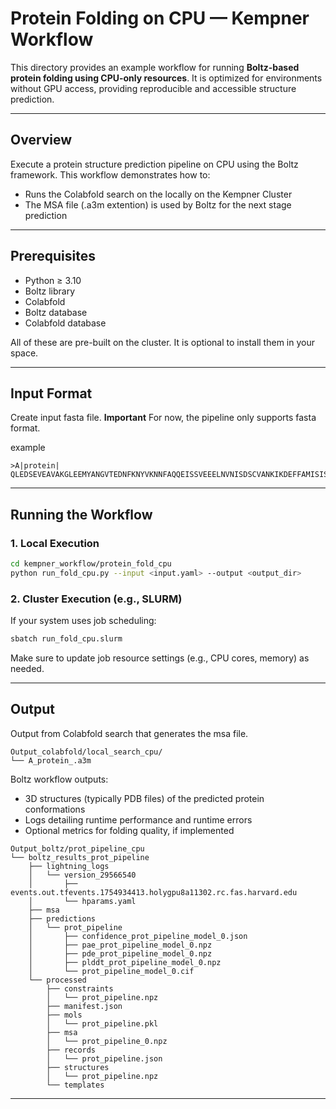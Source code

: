 # Protein Folding on CPU — Kempner Workflow

This directory provides an example workflow for running **Boltz-based protein folding using CPU-only resources**. It is optimized for environments without GPU access, providing reproducible and accessible structure prediction.

---

##  Overview

Execute a protein structure prediction pipeline on CPU using the Boltz framework. This workflow demonstrates how to:

- Runs the Colabfold search on the locally on the Kempner Cluster
- The MSA file (.a3m extention) is used by Boltz for the next stage prediction

---

##  Prerequisites

- Python ≥ 3.10
- Boltz library
- Colabfold
- Boltz database
- Colabfold database

All of these are pre-built on the cluster. It is optional to install them in your space. 

  ---

##  Input Format

Create input fasta file. **Important** For now, the pipeline only supports fasta format. 

example
```
>A|protein|
QLEDSEVEAVAKGLEEMYANGVTEDNFKNYVKNNFAQQEISSVEEELNVNISDSCVANKIKDEFFAMISISAIVKAAQKKAWKELAVTVLRFAKANGLKTNAIIVAGQLALWAVQCG
```


---



##  Running the Workflow

### 1. Local Execution

```bash
cd kempner_workflow/protein_fold_cpu
python run_fold_cpu.py --input <input.yaml> --output <output_dir>
```

### 2. Cluster Execution (e.g., SLURM)

If your system uses job scheduling:

```bash
sbatch run_fold_cpu.slurm
```

Make sure to update job resource settings (e.g., CPU cores, memory) as needed.

---

##  Output

Output from Colabfold search that generates the msa file. 
```
Output_colabfold/local_search_cpu/
└── A_protein_.a3m
```
Boltz workflow outputs:

- 3D structures (typically PDB files) of the predicted protein conformations
- Logs detailing runtime performance and runtime errors
- Optional metrics for folding quality, if implemented
```
Output_boltz/prot_pipeline_cpu
└── boltz_results_prot_pipeline
    ├── lightning_logs
    │   └── version_29566540
    │       ├── events.out.tfevents.1754934413.holygpu8a11302.rc.fas.harvard.edu
    │       └── hparams.yaml
    ├── msa
    ├── predictions
    │   └── prot_pipeline
    │       ├── confidence_prot_pipeline_model_0.json
    │       ├── pae_prot_pipeline_model_0.npz
    │       ├── pde_prot_pipeline_model_0.npz
    │       ├── plddt_prot_pipeline_model_0.npz
    │       └── prot_pipeline_model_0.cif
    └── processed
        ├── constraints
        │   └── prot_pipeline.npz
        ├── manifest.json
        ├── mols
        │   └── prot_pipeline.pkl
        ├── msa
        │   └── prot_pipeline_0.npz
        ├── records
        │   └── prot_pipeline.json
        ├── structures
        │   └── prot_pipeline.npz
        └── templates
```   


---


